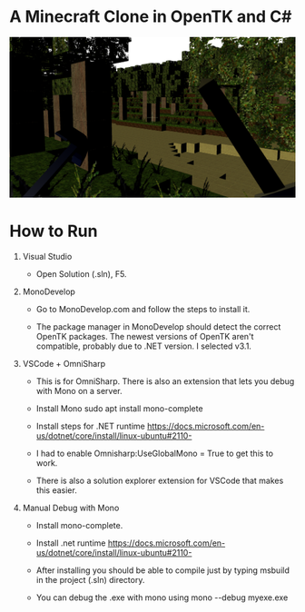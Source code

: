 
# A Minecraft Clone in OpenTK and C#

![Preview](./screenshot3.png)

# How to Run

1. Visual Studio
	
	* Open Solution (.sln), F5.

2. MonoDevelop

	* Go to MonoDevelop.com and follow the steps to install it. 

	* The package manager in MonoDevelop should detect the correct OpenTK packages. The newest versions of OpenTK aren't compatible, probably due to .NET version. I selected v3.1.

3. VSCode + OmniSharp
	
	* This is for OmniSharp. There is also an extension that lets you debug with Mono on a server. 

	* Install Mono
	  sudo apt install mono-complete

	* Install steps for .NET runtime
	https://docs.microsoft.com/en-us/dotnet/core/install/linux-ubuntu#2110-

	* I had to enable Omnisharp:UseGlobalMono = True to get this to work.

	* There is also a solution explorer extension for VSCode that makes this easier.


4. Manual Debug with Mono

	* Install mono-complete.

	* Install .net runtime https://docs.microsoft.com/en-us/dotnet/core/install/linux-ubuntu#2110-

	* After installing you should be able to compile just by typing msbuild in the project (.sln) directory.

	* You can debug the .exe with mono using mono --debug myexe.exe



